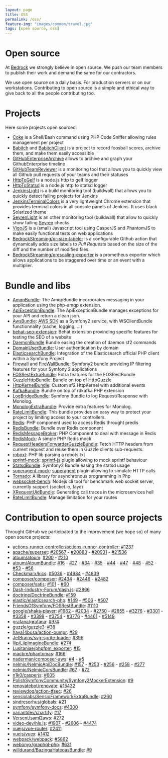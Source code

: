 ```yaml
---
layout: page
title: OSS
permalink: /oss/
feature-img: "images/common/travel.jpg"
tags: [open source, oss]
---
```


# Open source

At [Bedrock](https://www.bedrockstreaming.com/) we strongly believe in open source. We push our team members to publish their work and demand the same for our contractors.

We use open source on a daily basis. For production servers or on our workstations. Contributing to open source is a simple and ethical way to give back to all the people contributing too.

# Projects

Here some projects open sourced:

* [Coke](https://github.com/BedrockStreaming/Coke) is a Shell/Bash command using PHP Code Sniffer allowing rules management per project
* [Babitch](https://github.com/BedrockStreaming/Babitch) and [BabitchClient](https://github.com/BedrockStreaming/BabitchClient) is a project to record foosball scores, archive them, and make them easily accessible
* [GitHubEnterpriseArchive](https://github.com/BedrockStreaming/GitHubEnterpriseArchive) allows to archive and graph your GithubEnterprise timeline
* [GitHubTeamReviewer](https://github.com/BedrockStreaming/GitHubTeamReviewer) is a monitoring tool that allows you to quickly view all Github pull requests of your teams and their statuses
* [HttpToGelf](https://github.com/BedrockStreaming/HttpToGelf) is a node.js http to gelf logger
* [HttpToStatsd](https://github.com/BedrockStreaming/HttpToStatsd) is a node.js http to statsd logger
* [JenkinsLight](https://github.com/BedrockStreaming/JenkinsLight) is a build monitoring tool (buildwall) that allows you to quickly detect failing projects for Jenkins
* [JenkinsTerminalColors](https://github.com/BedrockStreaming/JenkinsTerminalColors) is a very lightweight Chrome extension that provides terminal colors in all console panels of Jenkins. It uses black Solarized theme
* [SeyrenLight](https://github.com/BedrockStreaming/SeyrenLight) is an other monitoring tool (buildwall) that allow to quickly show failing [Seyren](https://github.com/scobal/seyren) checks
* [VigoJS](https://github.com/BedrockStreaming/VigoJS) is a (small) Javascript tool using CasperJS and PhantomJS to make easily functional tests on web applications
* [BedrockStreaming/pr-size-labeler](https://github.com/marketplace/actions/pull-request-auto-size-labeler) is a configurable Github action that dynamically adds size labels to _Pull Requests_ based on the size of the diff and the number of modified files.
* [BedrockStreaming/prescaling-exporter](https://github.com/BedrockStreaming/prescaling-exporter) is a prometheus exporter which allows applications to be staggered over time or an event with a multiplier.

# Bundle and libs

* [AmqpBundle](https://github.com/BedrockStreaming/AmqpBundle): The AmqpBundle incorporates messaging in your application using the php-amqp extension.
* [ApiExceptionBundle](https://github.com/BedrockStreaming/ApiExceptionBundle): The ApiExceptionBundle manages exceptions for your API and return a clean json.
* [AwsBundle](https://github.com/BedrockStreaming/AwsBundle): [AWS SDK](https://aws.amazon.com/sdkforphp/) as a Symfony2 service, with WSClientBundle functionnality (cache, logging, ...)
* [behat-seo-extension](https://github.com/BedrockStreaming/behat-seo-extension): Behat extension provinding specific features for testing the SEO of a website
* [DaemonBundle](https://github.com/BedrockStreaming/DaemonBundle) Bundle easing the creation of daemon sf2 commands
* [DomainUserBundle](https://github.com/BedrockStreaming/DomainUserBundle): User authentication by domain
* [ElasticsearchBundle](https://github.com/BedrockStreaming/ElasticsearchBundle): Integration of the Elasticsearch official PHP client within a Symfony Project
* [Firewall](https://github.com/BedrockStreaming/Firewall) and [FireWallBundle](https://github.com/BedrockStreaming/FirewallBundle): Symfony2 bundle providing IP filtering features for your Symfony 2 applications
* [FOSRestExtraBundle](https://github.com/BedrockStreaming/FOSRestExtraBundle): Extra features for the FOSRestBundle
* [GuzzleHttpBundle](https://github.com/BedrockStreaming/GuzzleHttpBundle): Bundle on top of HttpGuzzle
* [HttpKernelBundle](https://github.com/BedrockStreaming/HttpKernelBundle): Custom sf2 HttpKernel with additional events
* [KafkaBundle](https://github.com/BedrockStreaming/KafkaBundle): Bundle on top of rdkafka PHP extension
* [LogBridgeBundle](https://github.com/BedrockStreaming/LogBridgeBundle): Symfony Bundle to log Request/Response with Monolog.
* [MonologExtraBundle](https://github.com/BedrockStreaming/MonologExtraBundle): Provide extra features for Monolog.
* [RateLimitBundle](https://github.com/BedrockStreaming/RateLimitBundle): This bundle provides an easy way to protect your project by limiting access to your controllers.
* [Redis](https://github.com/BedrockStreaming/Redis): PHP component used to access Redis throught predis
* [RedisBundle](https://github.com/BedrockStreaming/RedisBundle): Bundle over Redis component
* [RedisMessageBroker](https://github.com/BedrockStreaming/RedisMessageBroker): PHP Component to deal with message in Redis
* [RedisMock](https://github.com/BedrockStreaming/RedisMock): A simple PHP Redis mock
* [RequestHeadersForwarderGuzzleBundle](https://github.com/BedrockStreaming/RequestHeadersForwarderGuzzleBundle): Fetch HTTP headers from current request and reuse them in Guzzle clients sub-requests.
* [roboxt](https://github.com/BedrockStreaming/roboxt): PHP lib parsing a robots.txt
* [sprintf-mock](https://github.com/BedrockStreaming/sprintf-mock): [sprintf-js](https://github.com/alexei/sprintf.js) plugin allowing to mock sprintf behaviour
* [StatsdBundle](https://github.com/BedrockStreaming/StatsdBundle): Symfony2 Bundle easing the statsd usage
* [superagent-mock](https://github.com/BedrockStreaming/superagent-mock): [superagent](https://github.com/visionmedia/superagent) plugin allowing to simulate HTTP calls
* [Tornado](https://github.com/BedrockStreaming/Tornado): A library for asynchronous programming in Php
* [websocket-bench](https://github.com/BedrockStreaming/websocket-bench): Nodejs cli tool for benchmark web socket server, currently support (socket.io, faye)
* [XRequestUidBundle](https://github.com/BedrockStreaming/XRequestUidBundle): Generating call traces in the microservices hell
* [RateLimitBundle](https://github.com/BedrockStreaming/RateLimitBundle): Manage limitation for your routes

# Contribution to open source projects

Throught GitHub we participated to the improvement (we hope so) of many open source projects:

* [actions-runner-controller/actions-runner-controller](https://github.com/actions-runner-controller/actions-runner-controller): [#1237](https://github.com/actions-runner-controller/actions-runner-controller/pull/1237)
* [apache/superset](https://github.com/apache/superset): [#20567](https://github.com/apache/superset/pull/20567) - [#20883](https://github.com/apache/superset/pull/20883) - [#20931](https://github.com/apache/superset/pull/20931) - [#21536](https://github.com/apache/superset/pull/21536)
* [atoum/atoum](https://github.com/atoum/atoum): [#200](https://github.com/atoum/atoum/pull/200) - [#210](https://github.com/atoum/atoum/pull/210)
* [atoum/AtoumBundle](https://github.com/atoum/AtoumBundle): [#16](https://github.com/atoum/AtoumBundle/pull/16) - [#27](https://github.com/atoum/AtoumBundle/pull/27) - [#34](https://github.com/atoum/AtoumBundle/pull/34) - [#35](https://github.com/atoum/AtoumBundle/pull/35) - [#44](https://github.com/atoum/AtoumBundle/pull/44) - [#47](https://github.com/atoum/AtoumBundle/pull/47) - [#48](https://github.com/atoum/AtoumBundle/pull/48) - [#52](https://github.com/atoum/AtoumBundle/pull/52) - [#53](https://github.com/atoum/AtoumBundle/pull/53) - [#56](https://github.com/atoum/AtoumBundle/pull/56)
* [Checkmarx/kics](https://github.com/Checkmarx/kics): [#5036](https://github.com/Checkmarx/kics/pull/5036) - [#4984](https://github.com/Checkmarx/kics/pull/4984) - [#4839](https://github.com/Checkmarx/kics/pull/4839)
* [composer/composer](https://github.com/composer/composer): [#2434](https://github.com/composer/composer/pull/2434) - [#2446](https://github.com/composer/composer/pull/2446) - [#2482](https://github.com/composer/composer/pull/2482)
* [composer/satis](https://github.com/composer/satis): [#101](https://github.com/composer/satis/pull/101) - [#60](https://github.com/composer/satis/pull/60)
* [Dash-Industry-Forum/dash.js](https://github.com/Dash-Industry-Forum/dash.js): [#2866](https://github.com/Dash-Industry-Forum/dash.js/pull/2866)
* [doctrine/DoctrineBundle](https://github.com/doctrine/DoctrineBundle): [#159](https://github.com/doctrine/DoctrineBundle/pull/159)
* [elastic/elasticsearch-php](https://github.com/elastic/elasticsearch-php): [#149](https://github.com/elastic/elasticsearch-php/pull/149) - [#506](https://github.com/elastic/elasticsearch-php/pull/506) - [#507](https://github.com/elastic/elasticsearch-php/pull/507)
* [FriendsOfSymfony/FOSRestBundle](https://github.com/FriendsOfSymfony/FOSRestBundle): [#1110](https://github.com/FriendsOfSymfony/FOSRestBundle/pull/1110)
* [google/shaka-player](https://github.com/google/shaka-player): [#1962](https://github.com/google/shaka-player/pull/1962) - [#2034](https://github.com/google/shaka-player/pull/2034) - [#2750](https://github.com/google/shaka-player/pull/2750) - [#2855](https://github.com/google/shaka-player/pull/2855) - [#3276](https://github.com/google/shaka-player/pull/3276) - [#3301](https://github.com/google/shaka-player/pull/3301) - [#3358](https://github.com/google/shaka-player/pull/3358) - [#3399](https://github.com/google/shaka-player/pull/3399) - [#3754](https://github.com/google/shaka-player/pull/3754) - [#3776](https://github.com/google/shaka-player/pull/3776) - [#4461](https://github.com/shaka-project/shaka-player/pull/4461) - [#5149](https://github.com/shaka-project/shaka-player/pull/5149)
* [grafana/grafana](https://github.com/grafana/grafana): [#974](https://github.com/grafana/grafana/pull/974)
* [guzzle/guzzle3](https://github.com/guzzle/guzzle3): [#38](https://github.com/guzzle/guzzle3/pull/38)
* [haya14busa/action-bumpr](https://github.com/haya14busa/action-bumpr): [#29](https://github.com/haya14busa/action-bumpr/pull/29)
* [JetBrains/svg-sprite-loader](https://github.com/JetBrains/svg-sprite-loader): [#396](https://github.com/JetBrains/svg-sprite-loader/pull/396)
* [liip/LiipImagineBundle](https://github.com/liip/LiipImagineBundle): [#274](https://github.com/liip/LiipImagineBundle/pull/274)
* [Lusitaniae/phpfpm_exporter](https://github.com/Lusitaniae/phpfpm_exporter): [#15](https://github.com/Lusitaniae/phpfpm_exporter/pull/15)
* [macbre/phantomas](https://github.com/macbre/phantomas): [#166](https://github.com/macbre/phantomas/pull/166)
* [naderman/composer-aws](https://github.com/naderman/composer-aws/): [#4](https://github.com/naderman/composer-aws/pull/4) - [#5](https://github.com/naderman/composer-aws/pull/5)
* [nelmio/NelmioApiDocBundle](https://github.com/nelmio/NelmioApiDocBundle): [#157](https://github.com/nelmio/NelmioApiDocBundle/pull/157) -  [#253](https://github.com/nelmio/NelmioApiDocBundle/pull/253) -
  [#256](https://github.com/nelmio/NelmioApiDocBundle/pull/256) -  [#258](https://github.com/nelmio/NelmioApiDocBundle/pull/258) - [#277](https://github.com/nelmio/NelmioApiDocBundle/pull/277)
* [nelmio/NelmioCorsBundle](https://github.com/nelmio/NelmioCorsBundle): [#67](https://github.com/nelmio/NelmioCorsBundle/pull/67) - [#72](https://github.com/nelmio/NelmioCorsBundle/pull/72)
* [n1k0/casperjs](https://github.com/n1k0/casperjs): [#605](https://github.com/n1k0/casperjs/pull/605)
* [PolishSymfonyCommunity/Symfony2MockerExtension](https://github.com/PolishSymfonyCommunity/Symfony2MockerExtension): [#9](https://github.com/PolishSymfonyCommunity/Symfony2MockerExtension/pull/9)
* [renovatebot/renovate](https://github.com/renovatebot/renovate): [#15432](https://github.com/renovatebot/renovate/pull/15432)
* [reviewdog/action-tfsec](https://github.com/reviewdog/action-tfsec): [#26](https://github.com/reviewdog/action-tfsec/pull/26)
* [sensiolabs/SensioFrameworkExtraBundle](https://github.com/sensiolabs/SensioFrameworkExtraBundle): [#260](https://github.com/sensiolabs/SensioFrameworkExtraBundle/pull/260)
* [sindresorhus/globals](https://github.com/sindresorhus/globals): [#21](https://github.com/sindresorhus/globals/pull/21)
* [symfony/symfony-docs](https://github.com/symfony/symfony-docs): [#4300](https://github.com/symfony/symfony-docs/pull/4300)
* [variantdev/chartify](https://github.com/variantdev/chartify): [#17](https://github.com/variantdev/chartify/pull/17)
* [Versent/saml2aws](https://github.com/Versent/saml2aws): [#272](https://github.com/Versent/saml2aws/pull/272)
* [video-dev/hls.js](https://github.com/video-dev/hls.js): [#1907](https://github.com/video-dev/hls.js/pull/1907) - [#2606](https://github.com/video-dev/hls.js/pull/2606) - [#4474](https://github.com/video-dev/hls.js/pull/4474)
* [vuejs/vue-router](https://github.com/vuejs/vue-router): [#2411](https://github.com/vuejs/vue-router/pull/2411)
* [vuejs/vuex](https://github.com/vuejs/vuex): [#1412](https://github.com/vuejs/vuex/pull/1412)
* [webpack/webpack](https://github.com/webpack/webpack): [#5862](https://github.com/webpack/webpack/pull/5862)
* [webonyx/graphql-php](https://github.com/webonyx/graphql-php): [#631](https://github.com/webonyx/graphql-php/pull/631)
* [willdurand/BazingaHateoasBundle](https://github.com/willdurand/BazingaHateoasBundle): [#9](https://github.com/willdurand/BazingaHateoasBundle/pull/9)
